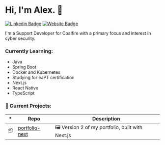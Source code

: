 # Hi, I'm Alex. 👋

[![Linkedin Badge](https://img.shields.io/badge/-alex-blue?style=flat&logo=Linkedin&logoColor=white&link=https://www.linkedin.com/in/alexander-cooter/)](https://www.linkedin.com/in/alexander-cooter/)
[![Website Badge](https://img.shields.io/badge/-alexcooter.com-CCCCCC?style=flat&logo=Firefox&logoColor=444444&link=https://alexcooter.com)](https://alexcooter.com)

I'm a Support Developer for Coalfire with a primary focus and interest in cyber security.

### Currently Learning:

- Java
- Spring Boot
- Docker and Kubernetes
- Studying for eJPT certification
- Next.js
- React Native
- TypeScript

### 🧰 Current Projects:

| \*  | Repo                                                        | Description                                     |
| --- | ----------------------------------------------------------- | ----------------------------------------------- |
| 📦  | [portfolio-next](https://github.com/alex-lc/portfolio-next) | 🖼 Version 2 of my portfolio, built with Next.js |
